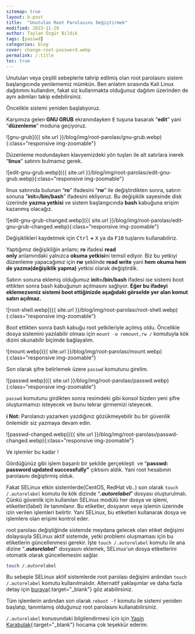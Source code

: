 ```yaml
---
sitemap: true
layout: b-post
title:  "Unutulan Root Parolasını Değiştirmek"
modified: 2023-11-29
author: Taylan Özgür Bildik
tags: [passwd]
categories: blog 
cover: change-root-password.webp
permalink: /:title
toc: true
---
```



Unutulan veya çeşitli sebeplerle tahrip edilmiş olan root parolasını sistem başlangıcında yenilememiz mümkün. Ben anlatım sırasında Kali Linux dağıtımını kullandım, fakat siz kullanmakta olduğunuz dağıtım üzerinden de aynı adımları takip edebilirsiniz.

Öncelikle sistemi yeniden başlatıyoruz.

Karşımıza gelen **GNU GRUB** ekranındayken <kbd>E</kbd> tuşuna basarak “**edit**” yani “**düzenleme**” moduna geçiyoruz.

![gnu-grub]({{ site.url }}/blog/img/root-parolası/gnu-grub.webp){:class="responsive img-zoomable"}

Düzenleme modundayken klavyemizdeki yön tuşları ile alt satırlara inerek “**linux**” satırını bulmamız gerek.

![edit-gnu-grub.webp]({{ site.url }}/blog/img/root-parolası/edit-gnu-grub.webp){:class="responsive img-zoomable"}

linux satırında bulunan “**ro**” ifadesini “**rw**” ile değiştirdikten sonra, satırın sonuna ”**init=/bin/bash**” ifadesini ekliyoruz. Bu değişiklik sayesinde disk üzerinde **yazma yetkisi** ve sistem başlangıcında **bash** kabuğuna erişim kazanmış olacağız.

![edit-gnu-grub-changed.webp]({{ site.url }}/blog/img/root-parolası/edit-gnu-grub-changed.webp){:class="responsive img-zoomable"}

Değişiklikleri kaydetmek için <kbd>Ctrl</kbd> **+** <kbd>X</kbd> ya da <kbd>F10</kbd> tuşlarını kullanabiliriz.

Yaptığımız değişikliğin anlamı; **ro** ifadesi **read only** anlamındaki yalnızca **okuma yetkisi**ni temsil ediyor. Biz bu yetkiyi düzenleme yapacağımız için **rw** şeklinde **read write** yani **hem okuma hem de yazma(değişiklik yapma)** yetkisi olarak değiştirdik.

Satırın sonuna eklemiş olduğumuz **init=/bin/bash** ifadesi ise sistemi boot ettikten sonra bash kabuğunun açılmasını sağlıyor. **Eğer bu ifadeyi eklemezseniz sistemi boot ettiğinizde aşağıdaki görselde yer alan komut satırı açılmaz.**

![root-shell.webp]({{ site.url }}/blog/img/root-parolası/root-shell.webp){:class="responsive img-zoomable"}

Boot ettikten sonra bash kabuğu root yetkileriyle açılmış oldu. Öncelikle dosya sistemini yazılabilir olması için `mount -o remount,rw /` komutuyla kök dizini okunabilir biçimde bağlayalım.

![mount.webp]({{ site.url }}/blog/img/root-parolası/mount.webp){:class="responsive img-zoomable"}

Son olarak şifre belirlemek üzere `passwd` komutunu girelim.

![passwd.webp]({{ site.url }}/blog/img/root-parolası/passwd.webp){:class="responsive img-zoomable"}

`passwd` komutunu girdikten sonra resimdeki gibi konsol bizden yeni şifre oluşturmamızı isteyecek ve bunu tekrar girmemizi isteyecek.

<p class="mavi"><strong>ℹ️ Not:</strong> Parolanızı yazarken yazdığınız gözükmeyebilir bu bir güvenlik önlemidir siz yazmaya devam edin.</p>

![passwd-changed.webp]({{ site.url }}/blog/img/root-parolası/passwd-changed.webp){:class="responsive img-zoomable"}

Ve işlemler bu kadar !

Gördüğünüz gibi işlem başarılı bir şekilde gerçekleşti  ve ”**passwd: password updated successfully”** çıktısını aldık. Yani root hesabının parolasını değiştirmiş olduk. 

Fakat SELinux etkin sistemlerde(CentOS, RedHat vb..) son olarak `touch /.autorelabel` komutu ile kök dizinde “***.autorelabel***” dosyası oluşturulmalı. Çünkü güvenlik için kullanılan SELinux modülü her dosya ve işlemi, etiketleri(label) ile tanımlanır. Bu etiketler, dosyanın veya işlemin üzerinde izin verilen işlemleri belirtir. Yani SELinux, bu etiketleri kullanarak dosya ve işlemlere olan erişimi kontrol eder. 

root parolası değiştiğinde sistemde meydana gelecek olan etiket değişimi dolayısıyla SELinux aktif sistemde, yetki problemi oluşmaması için bu etiketlerin güncellenmesi gerekir. İşte `touch /.autorelabel` komutu ile ana dizine “***.autorelabel***" dosyasını eklemek, SELinux'un dosya etiketlerini otomatik olarak güncellemesini sağlar. 

```bash
touch /.autorelabel
```

Bu sebeple SELinux aktif sistemlerde root parolası değişimi ardından `touch /.autorelabel` komutu kullanılmalıdır. Alternatif yaklaşımlar ve daha fazla detay için [buraya](https://access.redhat.com/documentation/en-us/red_hat_enterprise_linux/7/html/system_administrators_guide/ch-working_with_the_grub_2_boot_loader#sec-Changing_and_Resetting_the_Root_Password){:target="_blank"} göz atabilirsiniz.

Tüm işlemlerin ardından son olarak `reboot -f` komutu ile sistemi yeniden başlatıp, tanımlamış olduğunuz root parolasını kullanabilirsiniz.

`/.autorelabel` konusundaki bilgilendirmesi için için [Yasin Karabulak](https://www.linkedin.com/in/yasinkarabulak/){:target="_blank"} hocama çok teşekkür ederim.
